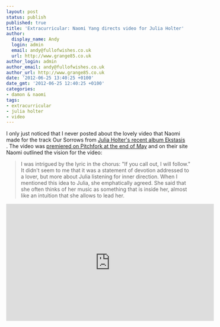```yaml
---
layout: post
status: publish
published: true
title: 'Extracurricular: Naomi Yang directs video for Julia Holter'
author:
  display_name: Andy
  login: admin
  email: andy@fullofwishes.co.uk
  url: http://www.grange85.co.uk
author_login: admin
author_email: andy@fullofwishes.co.uk
author_url: http://www.grange85.co.uk
date: '2012-06-25 13:40:25 +0100'
date_gmt: '2012-06-25 12:40:25 +0100'
categories:
- damon & naomi
tags:
- extracurricular
- julia holter
- video
---
```

<p>I only just noticed that I never posted about the lovely video that Naomi made for the track Our Sorrows from <a href="http://www.amazon.com/gp/product/B007BS10NU/ref=as_li_ss_tl?ie=UTF8&tag=aheadfullofwi-20&linkCode=as2&camp=1789&creative=390957&creativeASIN=B007BS10NU">Julia Holter's recent album Ekstasis</a><img src="http://www.assoc-amazon.com/e/ir?t=aheadfullofwi-20&l=as2&o=1&a=B007BS10NU" width="1" height="1" border="0" alt="" style="border:none !important; margin:0px !important;" /><br />
. The video was <a href="http://pitchfork.com/news/46689-video-julia-holter-our-sorrows/">premiered on Pitchfork at the end of May</a> and on their site Naomi outlined the vision for the video:</p>
<blockquote><p>I was intrigued by the lyric in the chorus: "If you call out, I will follow." It didn't seem to me that it was a statement of devotion addressed to a lover, but more about Julia listening for inner direction. When I mentioned this idea to Julia, she emphatically agreed. She said that she often thinks of her music as something that is inside her, almost like an intuition that she allows to lead her.</p></blockquote>
<p><iframe class="aligncenter" width="560" height="315" src="http://www.youtube.com/embed/EczyTD514KA" frameborder="0" allowfullscreen></iframe></p>
